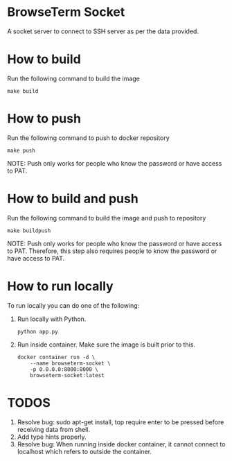 # BrowseTerm Socket
A socket server to connect to SSH server as per the data provided.

# How to build
Run the following command to build the image
```
make build
```

# How to push
Run the following command to push to docker repository
```
make push
```
NOTE: Push only works for people who know the password or have access to PAT.

# How to build and push
Run the following command to build the image and push to repository
```
make buildpush
```
NOTE: Push only works for people who know the password or have access to PAT. Therefore, this step also requires people to know the password or have access to PAT.

# How to run locally
To run locally you can do one of the following:
1. Run locally with Python.
    ```
    python app.py
    ```
2. Run inside container. Make sure the image is built prior to this.
    ```
    docker container run -d \
        --name browseterm-socket \
        -p 0.0.0.0:8000:8000 \
        browseterm-socket:latest
    ```

# TODOS
1. Resolve bug: sudo apt-get install, top require enter to be pressed before receiving data from shell.
2. Add type hints properly.
3. Resolve bug: When running inside docker container, it cannot connect to localhost which refers to outside the container.